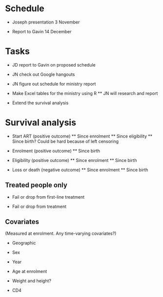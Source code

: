 Schedule
========

* Joseph presentation 3 November

* Report to Gavin 14 December

Tasks
=====

* JD report to Gavin on proposed schedule

* JN check out Google hangouts

* JN figure out schedule for ministry report

* Make Excel tables for the ministry using R
** JN will research and report

* Extend the survival analysis

Survival analysis
=================

* Start ART (positive outcome)
** Since enrolment
** Since eligibility
** Since birth? Could be hard because of left censoring

* Enrolment (positive outcome)
** Since birth

* Eligibility (positive outcome)
** Since enrolment
** Since birth

* Loss or death (negative outcome)
** Since enrolment
** Since birth

Treated people only
-------------------

* Fail or drop from first-line treatment

* Fail or drop from treatment

Covariates
----------

(Measured at enrolment. Any time-varying covariates?)

* Geographic

* Sex

* Year

* Age at enrolment

* Weight and height?

* CD4 
